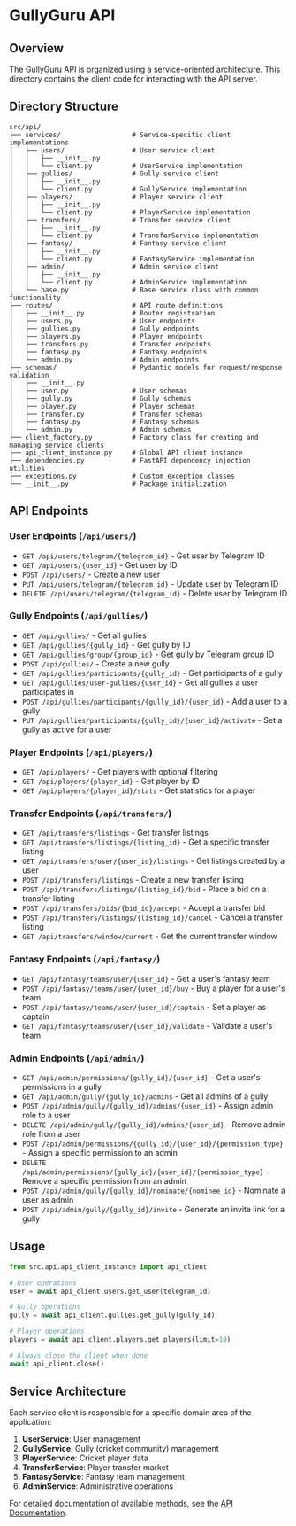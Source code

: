 # GullyGuru API

## Overview

The GullyGuru API is organized using a service-oriented architecture. This directory contains the client code for interacting with the API server.

## Directory Structure

```
src/api/
├── services/                  # Service-specific client implementations
│   ├── users/                 # User service client
│   │   ├── __init__.py
│   │   └── client.py          # UserService implementation
│   ├── gullies/               # Gully service client
│   │   ├── __init__.py
│   │   └── client.py          # GullyService implementation
│   ├── players/               # Player service client
│   │   ├── __init__.py
│   │   └── client.py          # PlayerService implementation
│   ├── transfers/             # Transfer service client
│   │   ├── __init__.py
│   │   └── client.py          # TransferService implementation
│   ├── fantasy/               # Fantasy service client
│   │   ├── __init__.py
│   │   └── client.py          # FantasyService implementation
│   ├── admin/                 # Admin service client
│   │   ├── __init__.py
│   │   └── client.py          # AdminService implementation
│   └── base.py                # Base service class with common functionality
├── routes/                    # API route definitions
│   ├── __init__.py            # Router registration
│   ├── users.py               # User endpoints
│   ├── gullies.py             # Gully endpoints
│   ├── players.py             # Player endpoints
│   ├── transfers.py           # Transfer endpoints
│   ├── fantasy.py             # Fantasy endpoints
│   └── admin.py               # Admin endpoints
├── schemas/                   # Pydantic models for request/response validation
│   ├── __init__.py
│   ├── user.py                # User schemas
│   ├── gully.py               # Gully schemas
│   ├── player.py              # Player schemas
│   ├── transfer.py            # Transfer schemas
│   ├── fantasy.py             # Fantasy schemas
│   └── admin.py               # Admin schemas
├── client_factory.py          # Factory class for creating and managing service clients
├── api_client_instance.py     # Global API client instance
├── dependencies.py            # FastAPI dependency injection utilities
├── exceptions.py              # Custom exception classes
└── __init__.py                # Package initialization
```

## API Endpoints

### User Endpoints (`/api/users/`)
- `GET /api/users/telegram/{telegram_id}` - Get user by Telegram ID
- `GET /api/users/{user_id}` - Get user by ID
- `POST /api/users/` - Create a new user
- `PUT /api/users/telegram/{telegram_id}` - Update user by Telegram ID
- `DELETE /api/users/telegram/{telegram_id}` - Delete user by Telegram ID

### Gully Endpoints (`/api/gullies/`)
- `GET /api/gullies/` - Get all gullies
- `GET /api/gullies/{gully_id}` - Get gully by ID
- `GET /api/gullies/group/{group_id}` - Get gully by Telegram group ID
- `POST /api/gullies/` - Create a new gully
- `GET /api/gullies/participants/{gully_id}` - Get participants of a gully
- `GET /api/gullies/user-gullies/{user_id}` - Get all gullies a user participates in
- `POST /api/gullies/participants/{gully_id}/{user_id}` - Add a user to a gully
- `PUT /api/gullies/participants/{gully_id}/{user_id}/activate` - Set a gully as active for a user

### Player Endpoints (`/api/players/`)
- `GET /api/players/` - Get players with optional filtering
- `GET /api/players/{player_id}` - Get player by ID
- `GET /api/players/{player_id}/stats` - Get statistics for a player

### Transfer Endpoints (`/api/transfers/`)
- `GET /api/transfers/listings` - Get transfer listings
- `GET /api/transfers/listings/{listing_id}` - Get a specific transfer listing
- `GET /api/transfers/user/{user_id}/listings` - Get listings created by a user
- `POST /api/transfers/listings` - Create a new transfer listing
- `POST /api/transfers/listings/{listing_id}/bid` - Place a bid on a transfer listing
- `POST /api/transfers/bids/{bid_id}/accept` - Accept a transfer bid
- `POST /api/transfers/listings/{listing_id}/cancel` - Cancel a transfer listing
- `GET /api/transfers/window/current` - Get the current transfer window

### Fantasy Endpoints (`/api/fantasy/`)
- `GET /api/fantasy/teams/user/{user_id}` - Get a user's fantasy team
- `POST /api/fantasy/teams/user/{user_id}/buy` - Buy a player for a user's team
- `POST /api/fantasy/teams/user/{user_id}/captain` - Set a player as captain
- `GET /api/fantasy/teams/user/{user_id}/validate` - Validate a user's team

### Admin Endpoints (`/api/admin/`)
- `GET /api/admin/permissions/{gully_id}/{user_id}` - Get a user's permissions in a gully
- `GET /api/admin/gully/{gully_id}/admins` - Get all admins of a gully
- `POST /api/admin/gully/{gully_id}/admins/{user_id}` - Assign admin role to a user
- `DELETE /api/admin/gully/{gully_id}/admins/{user_id}` - Remove admin role from a user
- `POST /api/admin/permissions/{gully_id}/{user_id}/{permission_type}` - Assign a specific permission to an admin
- `DELETE /api/admin/permissions/{gully_id}/{user_id}/{permission_type}` - Remove a specific permission from an admin
- `POST /api/admin/gully/{gully_id}/nominate/{nominee_id}` - Nominate a user as admin
- `POST /api/admin/gully/{gully_id}/invite` - Generate an invite link for a gully

## Usage

```python
from src.api.api_client_instance import api_client

# User operations
user = await api_client.users.get_user(telegram_id)

# Gully operations
gully = await api_client.gullies.get_gully(gully_id)

# Player operations
players = await api_client.players.get_players(limit=10)

# Always close the client when done
await api_client.close()
```

## Service Architecture

Each service client is responsible for a specific domain area of the application:

1. **UserService**: User management
2. **GullyService**: Gully (cricket community) management
3. **PlayerService**: Cricket player data
4. **TransferService**: Player transfer market
5. **FantasyService**: Fantasy team management
6. **AdminService**: Administrative operations

For detailed documentation of available methods, see the [API Documentation](../../docs/api.md). 